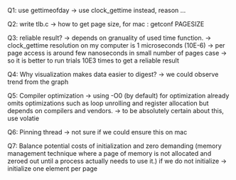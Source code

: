 Q1: use gettimeofday
-> use clock_gettime instead, reason ...

Q2: write tlb.c
-> how to get page size, for mac : getconf PAGESIZE

Q3: reliable result?
-> depends on granuality of used time function.
-> clock_gettime resolution on my computer is 1 microseconds (10E-6)
-> per page access is around few nanoseconds in small number of pages case
-> so it is better to run trials 10E3 times to get a reliable result

Q4: Why visualization makes data easier to digest?
-> we could observe trend from the graph

Q5: Compiler optimization
-> using -O0 (by default) for optimization already omits optimizations such as loop unrolling and register allocation but depends on compilers and vendors.
-> to be absolutely certain about this, use volatie

Q6: Pinning thread
-> not sure if we could ensure this on mac

Q7: Balance potential costs of initialization and zero demanding (memory management technique where a page of memory is not allocated and zeroed out until a process actually needs to use it.) if we do not initialize
-> initialize one element per page
